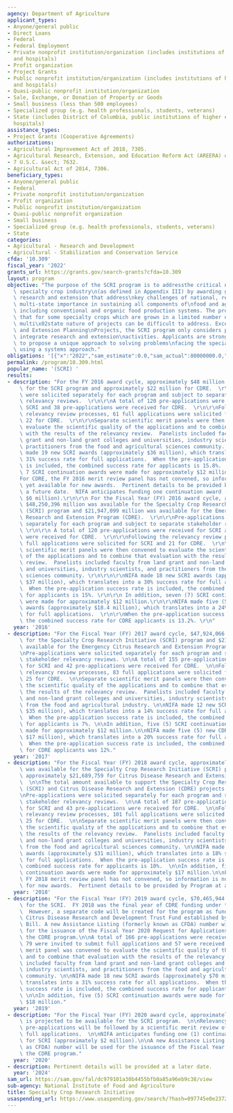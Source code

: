 ```yaml
---
agency: Department of Agriculture
applicant_types:
- Anyone/general public
- Direct Loans
- Federal
- Federal Employment
- Private nonprofit institution/organization (includes institutions of higher education
  and hospitals)
- Profit organization
- Project Grants
- Public nonprofit institution/organization (includes institutions of higher education
  and hospitals)
- Quasi-public nonprofit institution/organization
- Sale, Exchange, or Donation of Property or Goods
- Small business (less than 500 employees)
- Specialized group (e.g. health professionals, students, veterans)
- State (includes District of Columbia, public institutions of higher education and
  hospitals)
assistance_types:
- Project Grants (Cooperative Agreements)
authorizations:
- Agricultural Improvement Act of 2018, 7305.
- Agricultural Research, Extension, and Education Reform Act (AREERA) of 1998, 412.
- 7 U.S.C. &sect; 7632.
- Agricultural Act of 2014, 7306.
beneficiary_types:
- Anyone/general public
- Federal
- Private nonprofit institution/organization
- Profit organization
- Public nonprofit institution/organization
- Quasi-public nonprofit organization
- Small business
- Specialized group (e.g. health professionals, students, veterans)
- State
categories:
- Agricultural - Research and Development
- Agricultural - Stabilization and Conservation Service
cfda: '10.309'
fiscal_year: '2022'
grants_url: https://grants.gov/search-grants?cfda=10.309
layout: program
objective: "The purpose of the SCRI program is to addressthe critical needs of the\
  \ specialty crop industry\n(as defined in Appendix III) by awarding grants to support\
  \ research and extension that address\nkey challenges of national, regional, and\
  \ multi-state importance in sustaining all components of\nfood and agriculture,\
  \ including conventional and organic food production systems. The program \nrecognizes\
  \ that for some specialty crops which are grown in a limited number of states, the\
  \ multi\x02state nature of projects can be difficult to address. Except for Research\
  \ and Extension Planning\nProjects, the SCRI program only considers projects that\
  \ integrate research and extension\nactivities. Applicants are strongly encouraged\
  \ to propose a unique approach to solving problems\nfacing the specialty crop industry\
  \ using a systems approach."
obligations: '[{"x":"2022","sam_estimate":0.0,"sam_actual":80000000.0,"usa_spending_actual":91727368.11},{"x":"2023","sam_estimate":76000000.0,"sam_actual":0.0,"usa_spending_actual":93921773.83},{"x":"2024","sam_estimate":75440000.0,"sam_actual":0.0,"usa_spending_actual":71376573.44}]'
permalink: /program/10.309.html
popular_name: '(SCRI) '
results:
- description: "For the FY 2016 award cycle, approximately $48 million was available\
    \ for the SCRI program and approximately $22 million for CDRE.  \r\n\r\nPre-applications\
    \ were solicited separately for each program and subject to separate stakeholder\
    \ relevancy reviews.  \r\n\r\nA total of 120 pre-applications were received for\
    \ SCRI and 38 pre-applications were received for CDRE.  \r\n\r\nFollowing the\
    \ relevancy review processes, 61 full applications were solicited for SCRI and\
    \ 22 for CDRE.  \r\n\r\nSeparate scientific merit panels were then convened to\
    \ evaluate the scientific quality of the applications and to combine that evaluation\
    \ with the results of the relevancy review.  Panelists included faculty from land\
    \ grant and non-land grant colleges and universities, industry scientists, and\
    \ practitioners from the food and agricultural sciences community. \r\n\r\nNIFA\
    \ made 19 new SCRI awards (approximately $36 million), which translates into a\
    \ 31% success rate for full applications.  When the pre-application success rate\
    \ is included, the combined success rate for applicants is 15.8%.  In addition,\
    \ 7 SCRI continuation awards were made for approximately $12 million.\r\n\r\n\
    For CDRE, the FY 2016 merit review panel has not convened, so information is not\
    \ yet available for new awards.  Pertinent details to be provided by Program at\
    \ a future date.  NIFA anticipates funding one continuation award (approximately\
    \ $6 million).\r\n\r\n For the Fiscal Year (FY) 2016 award cycle, approximately\
    \ $48,250,396 million was available for the Specialty Crop Research Initiative\
    \ (SCRI) program and $21,947,099 million was available for the Emergency Citrus\
    \ Research and Extension Program (CDRE).  \r\n\r\nPre-applications were solicited\
    \ separately for each program and subject to separate stakeholder relevancy reviews.\
    \ \r\n\r\n A total of 120 pre-applications were received for SCRI and 38 pre-applications\
    \ were received for CDRE.  \r\n\r\nFollowing the relevancy review processes, 61\
    \ full applications were solicited for SCRI and 21 for CDRE.  \r\n\r\nSeparate\
    \ scientific merit panels were then convened to evaluate the scientific quality\
    \ of the applications and to combine that evaluation with the results of the relevancy\
    \ review.  Panelists included faculty from land grant and non-land grant colleges\
    \ and universities, industry scientists, and practitioners from the food and agricultural\
    \ sciences community. \r\n\r\n\r\nNIFA made 18 new SCRI awards (approximately\
    \ $37 million), which translates into a 30% success rate for full applications.\
    \  When the pre-application success rate is included, the combined success rate\
    \ for applicants is 15%. \r\n\r\n In addition, seven (7) SCRI continuation awards\
    \ were made for approximately $12 million.\r\n\r\nNIFA made five (5) new CDRE\
    \ awards (approximately $18.4 million), which translates into a 24% success rate\
    \ for full applications.  \r\n\r\nWhen the pre-application success rate is included,\
    \ the combined success rate for CDRE applicants is 13.2%. \r\n"
  year: '2016'
- description: "For the Fiscal Year (FY) 2017 award cycle, $47,924,066 was available\
    \ for the Specialty Crop Research Initiative (SCRI) program and $21,653,967 was\
    \ available for the Emergency Citrus Research and Extension Program (CDRE).  \n\
    \nPre-applications were solicited separately for each program and subject to separate\
    \ stakeholder relevancy reviews. \n\nA total of 155 pre-applications were received\
    \ for SCRI and 42 pre-applications were received for CDRE.  \n\nFollowing the\
    \ relevancy review processes, 83 full applications were solicited for SCRI and\
    \ 25 for CDRE.  \n\nSeparate scientific merit panels were then convened to evaluate\
    \ the scientific quality of the applications and to combine that evaluation with\
    \ the results of the relevancy review.  Panelists included faculty from land grant\
    \ and non-land grant colleges and universities, industry scientists, and practitioners\
    \ from the food and agricultural industry. \n\nNIFA made 12 new SCRI awards (approximately\
    \ $35 million), which translates into a 14% success rate for full applications.\
    \  When the pre-application success rate is included, the combined success rate\
    \ for applicants is 7%. \n\nIn addition, five (5) SCRI continuation awards were\
    \ made for approximately $12 million.\n\nNIFA made five (5) new CDRE awards (approximately\
    \ $17 million), which translates into a 20% success rate for full applications.\
    \  When the pre-application success rate is included, the combined success rate\
    \ for CDRE applicants was 12%."
  year: '2017'
- description: "For the Fiscal Year (FY) 2018 award cycle, approximately $48,072,478\
    \ was available for the Specialty Crop Research Initiative (SCRI) program and\
    \ approximately $21,689,759 for Citrus Disease Research and Extension (CDRE).\
    \  \n\nThe total amount available to support the Specialty Crop Research Initiative\
    \ (SCRI) and Citrus Disease Research and Extension (CDRE) projects was $69,762,237.\n\
    \nPre-applications were solicited separately for each program and subject to separate\
    \ stakeholder relevancy reviews.  \n\nA total of 187 pre-applications were received\
    \ for SCRI and 43 pre-applications were received for CDRE.  \n\nFollowing the\
    \ relevancy review processes, 101 full applications were solicited for SCRI and\
    \ 25 for CDRE.  \n\nSeparate scientific merit panels were then convened to evaluate\
    \ the scientific quality of the applications and to combine that evaluation with\
    \ the results of the relevancy review.  Panelists included faculty from land grant\
    \ and non-land grant colleges and universities, industry scientists, and practitioners\
    \ from the food and agricultural sciences community. \n\nNIFA made 18 new SCRI\
    \ awards (approximately $31 million), which translates into a 18% success rate\
    \ for full applications.  When the pre-application success rate is included, the\
    \ combined success rate for applicants is 10%.  \n\nIn addition, five (5) SCRI\
    \ continuation awards were made for approximately $17 million.\n\nFor CDRE, the\
    \ FY 2018 merit review panel has not convened, so information is not yet available\
    \ for new awards.  Pertinent details to be provided by Program at a future date."
  year: '2018'
- description: "For the Fiscal Year (FY) 2019 award cycle, $70,465,944 was available\
    \ for the SCRI.  FY 2018 was the final year of CDRE funding under the SCRI program\
    \  However, a separate code will be created for the program as funded by the Emergency\
    \ Citrus Disease Research and Development Trust Fund established by the 2018 Farm\
    \ Bill. A new Assistance Listing (formerly known as CFDA) number will be used\
    \ for the issuance of the Fiscal Year 2020 Request for Applications (RFA) for\
    \ the CDRE program.\n\nA total of 166 pre-applications were received.  Of those,\
    \ 79 were invited to submit full applications and 57 were received.  \n\nA scientific\
    \ merit panel was convened to evaluate the scientific quality of the full applications\
    \ and to combine that evaluation with the results of the relevancy review.  Panelists\
    \ included faculty from land grant and non-land grant colleges and universities,\
    \ industry scientists, and practitioners from the food and agricultural sciences\
    \ community. \n\nNIFA made 18 new SCRI awards (approximately $70 million), which\
    \ translates into a 31% success rate for all applications.  When the pre-application\
    \ success rate is included, the combined success rate for applicants is 10%. \
    \ \n\nIn addition, five (5) SCRI continuation awards were made for approximately\
    \ $18 million."
  year: '2019'
- description: "For the Fiscal Year (FY) 2020 award cycle, approximately $75 million\
    \ is projected to be available for the SCRI program.  \n\nRelevancy review of\
    \ pre-applications will be followed by a scientific merit review of solicited\
    \ full applications.  \n\nNIFA anticipates funding one (1) continuation award\
    \ for SCRI (approximately $2 million).\n\nA new Assistance Listing (formerly known\
    \ as CFDA) number will be used for the issuance of the Fiscal Year 2020 RFA for\
    \ the CDRE program."
  year: '2020'
- description: Pertinent details will be provided at a later date.
  year: '2024'
sam_url: https://sam.gov/fal/dc979101a30b4455bfb0a85a96eb9c38/view
sub-agency: National Institute of Food and Agriculture
title: Specialty Crop Research Initiative
usaspending_url: https://www.usaspending.gov/search/?hash=097745e0e2372f9ba4ebea45fe3aa65d
---
```


